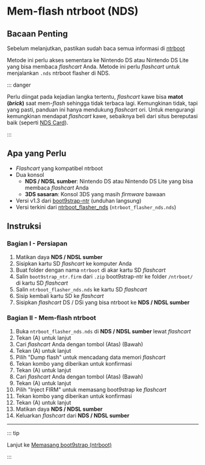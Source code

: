 # Mem-flash ntrboot (NDS)

## Bacaan Penting

Sebelum melanjutkan, pastikan sudah baca semua informasi di [ntrboot](ntrboot)

Metode ini perlu akses sementara ke Nintendo DS atau Nintendo DS Lite yang bisa membaca _flashcart_ Anda. Metode ini perlu _flashcart_ untuk menjalankan `.nds` ntrboot flasher di NDS.

::: danger

Perlu diingat pada kejadian langka tertentu, _flashcart_ kawe bisa **matot (_brick_)** saat mem-_flash_ sehingga tidak terbaca lagi. Kemungkinan tidak, tapi yang pasti, panduan ini hanya mendukung _flashcart_ ori. Untuk mengurangi kemungkinan mendapat _flashcart_ kawe, sebaiknya beli dari situs bereputasi baik (seperti [NDS Card](https://www.nds-card.com/)).

:::

## Apa yang Perlu

- _Flashcart_ yang kompatibel ntrboot
- Dua konsol
    - **NDS / NDSL sumber**: Nintendo DS atau Nintendo DS Lite yang bisa membaca _flashcart_ Anda
    - **3DS sasaran**: Konsol 3DS yang masih _firmware_ bawaan
- Versi v1.3 dari [boot9strap-ntr](https://github.com/SciresM/boot9strap/releases/download/1.3/boot9strap-1.3-ntr.zip) (unduhan langsung)
- Versi terkini dari [ntrboot_flasher_nds](https://github.com/jason0597/ntrboot_flasher_nds/releases/latest) (`ntrboot_flasher_nds.nds`)

## Instruksi

### Bagian I - Persiapan

1. Matikan daya **NDS / NDSL sumber**
2. Sisipkan kartu SD _flashcart_ ke komputer Anda
3. Buat folder dengan nama `ntrboot` di akar kartu SD _flashcart_
4. Salin `boot9strap_ntr.firm` dari `.zip` boot9strap-ntr ke folder `/ntrboot/` di kartu SD _flashcart_
5. Salin `ntrboot_flasher_nds.nds` ke kartu SD _flashcart_
6. Sisip kembali kartu SD ke _flashcart_
7. Sisipkan _flashcart_ DS / DSi yang bisa ntrboot ke **NDS / NDSL sumber**

### Bagian II - Mem-flash ntrboot

1. Buka `ntrboot_flasher_nds.nds` di **NDS / NDSL sumber** lewat _flashcart_
2. Tekan (A) untuk lanjut
3. Cari _flashcart_ Anda dengan tombol (Atas) (Bawah)
4. Tekan (A) untuk lanjut
5. Pilih "Dump flash" untuk mencadang data memori _flashcart_
6. Tekan kombo yang diberikan untuk konfirmasi
7. Tekan (A) untuk lanjut
8. Cari _flashcart_ Anda dengan tombol (Atas) (Bawah)
9. Tekan (A) untuk lanjut
10. Pilih "Inject FIRM" untuk memasang boot9strap ke _flashcart_
11. Tekan kombo yang diberikan untuk konfirmasi
12. Tekan (A) untuk lanjut
13. Matikan daya **NDS / NDSL sumber**
14. Keluarkan _flashcart_ dari **NDS / NDSL sumber**

___

::: tip

Lanjut ke [Memasang boot9strap (ntrboot)](installing-boot9strap-\(ntrboot\))

:::
